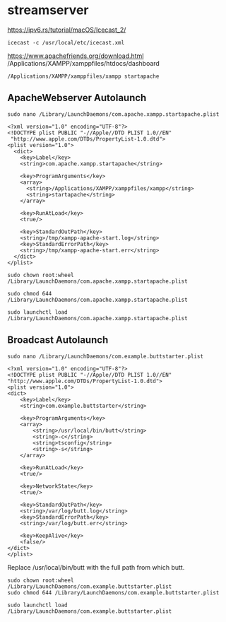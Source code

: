 # streamserver
https://ipv6.rs/tutorial/macOS/Icecast_2/
```
icecast -c /usr/local/etc/icecast.xml
```
https://www.apachefriends.org/download.html
/Applications/XAMPP/xamppfiles/htdocs/dashboard
```
/Applications/XAMPP/xamppfiles/xampp startapache
```
## ApacheWebserver Autolaunch
```
sudo nano /Library/LaunchDaemons/com.apache.xampp.startapache.plist
```
```
<?xml version="1.0" encoding="UTF-8"?>
<!DOCTYPE plist PUBLIC "-//Apple//DTD PLIST 1.0//EN"
 "http://www.apple.com/DTDs/PropertyList-1.0.dtd">
<plist version="1.0">
  <dict>
    <key>Label</key>
    <string>com.apache.xampp.startapache</string>

    <key>ProgramArguments</key>
    <array>
      <string>/Applications/XAMPP/xamppfiles/xampp</string>
      <string>startapache</string>
    </array>

    <key>RunAtLoad</key>
    <true/>

    <key>StandardOutPath</key>
    <string>/tmp/xampp-apache-start.log</string>
    <key>StandardErrorPath</key>
    <string>/tmp/xampp-apache-start.err</string>
  </dict>
</plist>
```
```
sudo chown root:wheel /Library/LaunchDaemons/com.apache.xampp.startapache.plist
```
```
sudo chmod 644 /Library/LaunchDaemons/com.apache.xampp.startapache.plist
```
```
sudo launchctl load /Library/LaunchDaemons/com.apache.xampp.startapache.plist
```
## Broadcast Autolaunch
```
sudo nano /Library/LaunchDaemons/com.example.buttstarter.plist
```
```
<?xml version="1.0" encoding="UTF-8"?>
<!DOCTYPE plist PUBLIC "-//Apple//DTD PLIST 1.0//EN" "http://www.apple.com/DTDs/PropertyList-1.0.dtd">
<plist version="1.0">
<dict>
    <key>Label</key>
    <string>com.example.buttstarter</string>

    <key>ProgramArguments</key>
    <array>
        <string>/usr/local/bin/butt</string>
        <string>-c</string>
        <string>tsconfig</string>
        <string>-s</string>
    </array>

    <key>RunAtLoad</key>
    <true/>

    <key>NetworkState</key>
    <true/>

    <key>StandardOutPath</key>
    <string>/var/log/butt.log</string>
    <key>StandardErrorPath</key>
    <string>/var/log/butt.err</string>

    <key>KeepAlive</key>
    <false/>
</dict>
</plist>
```
Replace /usr/local/bin/butt with the full path from which butt.
```
sudo chown root:wheel /Library/LaunchDaemons/com.example.buttstarter.plist
sudo chmod 644 /Library/LaunchDaemons/com.example.buttstarter.plist
```
```
sudo launchctl load /Library/LaunchDaemons/com.example.buttstarter.plist
```
